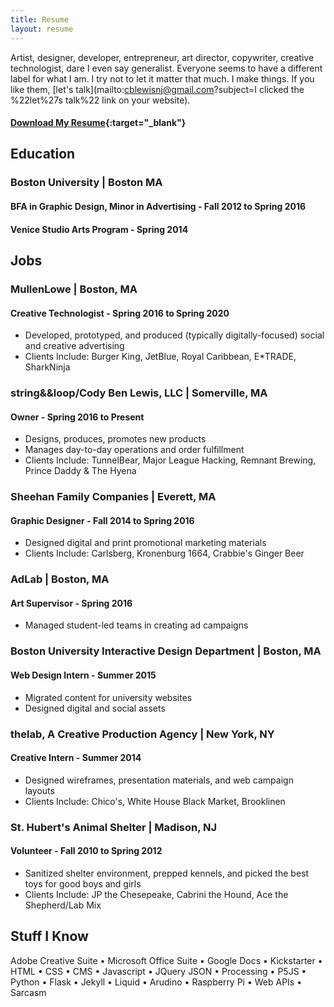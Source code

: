 ```yaml
---
title: Resume
layout: resume
---
```


Artist, designer, developer, entrepreneur, art director, copywriter, creative technologist, dare I even say generalist. Everyone seems to have a different label for what I am. I try not to let it matter that much. I make things. If you like them, [let's talk](mailto:cblewisnj@gmail.com?subject=I clicked the %22let%27s talk%22 link on your  website).

#### [Download My Resume](assets/files/Cody-Ben-Lewis-Spring-2020-Resume.pdf){:target="_blank"}

## Education

### **Boston University** | Boston MA
#### BFA in Graphic Design, Minor in Advertising - Fall 2012 to Spring 2016
#### Venice Studio Arts Program - Spring 2014

## Jobs

### **MullenLowe** | Boston, MA
#### Creative Technologist - Spring 2016 to Spring 2020
* Developed, prototyped, and produced (typically digitally-focused) social and creative advertising
* Clients Include: Burger King, JetBlue, Royal Caribbean, E*TRADE, SharkNinja

### **string&&loop/Cody Ben Lewis, LLC** | Somerville, MA
#### Owner - Spring 2016 to Present
* Designs, produces, promotes new products
*	Manages day-to-day operations and order fulfillment
*	Clients Include: TunnelBear, Major League Hacking, Remnant Brewing, Prince Daddy & The Hyena

### **Sheehan Family Companies** | Everett, MA
#### Graphic Designer - Fall 2014 to Spring 2016
*	Designed digital and print promotional marketing materials
*	Clients Include: Carlsberg, Kronenburg 1664, Crabbie's Ginger Beer

### **AdLab** | Boston, MA
#### Art Supervisor - Spring 2016
*	Managed student-led teams in creating ad campaigns

### **Boston University Interactive Design Department** | Boston, MA
#### Web Design Intern - Summer 2015
*	Migrated content for university websites
*	Designed digital and social assets

### **thelab, A Creative Production Agency** | New York, NY
#### Creative Intern - Summer 2014
*	Designed wireframes, presentation materials, and web campaign layouts
*	Clients Include: Chico's, White House Black Market, Brooklinen

### **St. Hubert's Animal Shelter** | Madison, NJ
#### Volunteer - Fall 2010 to Spring 2012
*	Sanitized shelter environment, prepped kennels, and picked the best toys for good boys and girls
*	Clients Include: JP the Chesepeake, Cabrini the Hound, Ace the Shepherd/Lab Mix


## Stuff I Know
Adobe Creative Suite • Microsoft Office Suite • Google Docs • Kickstarter • HTML • CSS • CMS • Javascript • JQuery JSON • Processing • P5JS • Python • Flask • Jekyll • Liquid • Arudino • Raspberry Pi • Web APIs • Sarcasm
